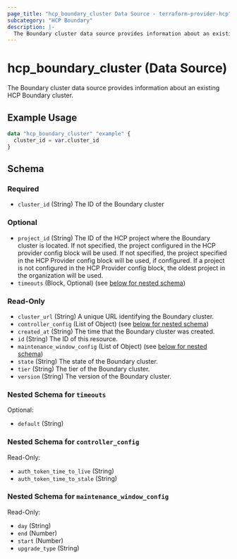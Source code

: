```yaml
---
page_title: "hcp_boundary_cluster Data Source - terraform-provider-hcp"
subcategory: "HCP Boundary"
description: |-
  The Boundary cluster data source provides information about an existing HCP Boundary cluster.
---
```


# hcp_boundary_cluster (Data Source)

The Boundary cluster data source provides information about an existing HCP Boundary cluster.

## Example Usage

```terraform
data "hcp_boundary_cluster" "example" {
  cluster_id = var.cluster_id
}
```

<!-- schema generated by tfplugindocs -->
## Schema

### Required

- `cluster_id` (String) The ID of the Boundary cluster

### Optional

- `project_id` (String) The ID of the HCP project where the Boundary cluster is located. If not specified, the project configured in the HCP provider config block will be used.
If not specified, the project specified in the HCP Provider config block will be used, if configured.
If a project is not configured in the HCP Provider config block, the oldest project in the organization will be used.
- `timeouts` (Block, Optional) (see [below for nested schema](#nestedblock--timeouts))

### Read-Only

- `cluster_url` (String) A unique URL identifying the Boundary cluster.
- `controller_config` (List of Object) (see [below for nested schema](#nestedatt--controller_config))
- `created_at` (String) The time that the Boundary cluster was created.
- `id` (String) The ID of this resource.
- `maintenance_window_config` (List of Object) (see [below for nested schema](#nestedatt--maintenance_window_config))
- `state` (String) The state of the Boundary cluster.
- `tier` (String) The tier of the Boundary cluster.
- `version` (String) The version of the Boundary cluster.

<a id="nestedblock--timeouts"></a>
### Nested Schema for `timeouts`

Optional:

- `default` (String)


<a id="nestedatt--controller_config"></a>
### Nested Schema for `controller_config`

Read-Only:

- `auth_token_time_to_live` (String)
- `auth_token_time_to_stale` (String)


<a id="nestedatt--maintenance_window_config"></a>
### Nested Schema for `maintenance_window_config`

Read-Only:

- `day` (String)
- `end` (Number)
- `start` (Number)
- `upgrade_type` (String)
